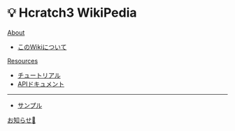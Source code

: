 # 💡 Hcratch3 WikiPedia

[About]()

  * [このWikiについて](about.md)

[Resources]()

  * [チュートリアル](tutorial.md)
  * [APIドキュメント](api/index.md)
  - - - -
  * [サンプル](demo/sample.html)

[お知らせ📢](announce.md)

<script async src="https://cse.google.com/cse.js?cx=94ff3b1871dd64989">
</script>
<div class="gcse-searchbox-only"></div>
